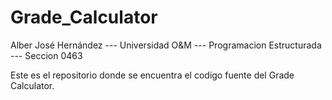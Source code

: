 # Grade_Calculator
Alber José Hernández --- Universidad O&amp;M --- Programacion Estructurada --- Seccion 0463

Este es el repositorio donde se encuentra el codigo fuente del Grade Calculator.
